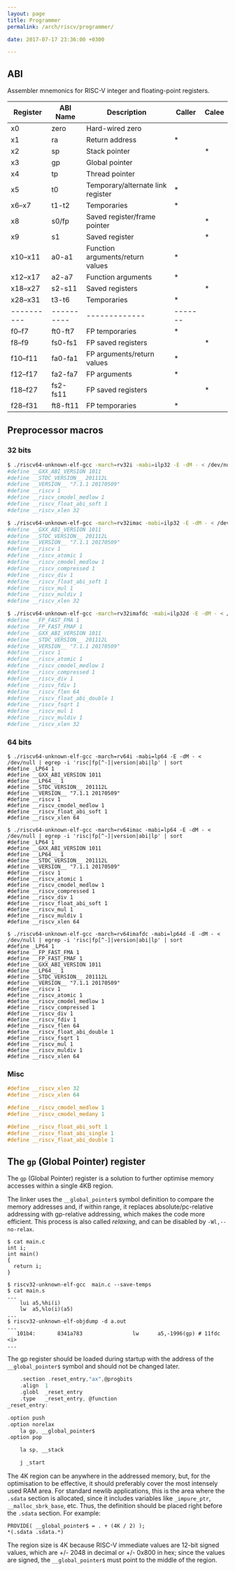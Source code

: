 ```yaml
---
layout: page
title: Programmer
permalink: /arch/riscv/programmer/

date: 2017-07-17 23:36:00 +0300

---
```


## ABI

Assembler mnemonics for RISC-V integer and floating-point registers.

| Register | ABI Name | Description | Caller | Calee |
|----------|----------|-------------|--------|-------|
| x0 | zero | Hard-wired zero |  |  |
| x1 | ra | Return address | * |  |
| x2 | sp | Stack pointer |  | * |
| x3 | gp | Global pointer |  |  |
| x4 | tp | Thread pointer |  |  |
| x5  | t0 | Temporary/alternate link register | * |  |
| x6–x7 | t1-t2 | Temporaries | * |  |
| x8 | s0/fp | Saved register/frame pointer |  | * |
| x9 | s1 | Saved register |  | * |
| x10–x11 | a0-a1 | Function arguments/return values | * |  |
| x12–x17 | a2-a7 | Function arguments | * |  |
| x18–x27 | s2-s11 | Saved registers |  | * |
| x28–x31 | t3-t6 | Temporaries | * |  |
|----------|----------|-------------|-------|
| f0–f7 | ft0-ft7 | FP temporaries | * |  |
| f8–f9 | fs0-fs1 | FP saved registers |  | * |
| f10–f11 | fa0-fa1 | FP arguments/return values | * |  |
| f12–f17 | fa2-fa7 | FP arguments | * |  |
| f18–f27 | fs2-fs11 | FP saved registers |  | * |
| f28–f31 | ft8-ft11 | FP temporaries | * |  |


## Preprocessor macros

### 32 bits

```bash
$ ./riscv64-unknown-elf-gcc -march=rv32i -mabi=ilp32 -E -dM - < /dev/null | egrep -i 'risc|fp[^-]|version|abi|lp' | sort
#define __GXX_ABI_VERSION 1011
#define __STDC_VERSION__ 201112L
#define __VERSION__ "7.1.1 20170509"
#define __riscv 1
#define __riscv_cmodel_medlow 1
#define __riscv_float_abi_soft 1
#define __riscv_xlen 32

$ ./riscv64-unknown-elf-gcc -march=rv32imac -mabi=ilp32 -E -dM - < /dev/null | egrep -i 'risc|fp[^-]|version|abi|lp' | sort
#define __GXX_ABI_VERSION 1011
#define __STDC_VERSION__ 201112L
#define __VERSION__ "7.1.1 20170509"
#define __riscv 1
#define __riscv_atomic 1
#define __riscv_cmodel_medlow 1
#define __riscv_compressed 1
#define __riscv_div 1
#define __riscv_float_abi_soft 1
#define __riscv_mul 1
#define __riscv_muldiv 1
#define __riscv_xlen 32

$ ./riscv64-unknown-elf-gcc -march=rv32imafdc -mabi=ilp32d -E -dM - < /dev/null | egrep -i 'risc|fp[^-]|version|abi|lp' | sort
#define __FP_FAST_FMA 1
#define __FP_FAST_FMAF 1
#define __GXX_ABI_VERSION 1011
#define __STDC_VERSION__ 201112L
#define __VERSION__ "7.1.1 20170509"
#define __riscv 1
#define __riscv_atomic 1
#define __riscv_cmodel_medlow 1
#define __riscv_compressed 1
#define __riscv_div 1
#define __riscv_fdiv 1
#define __riscv_flen 64
#define __riscv_float_abi_double 1
#define __riscv_fsqrt 1
#define __riscv_mul 1
#define __riscv_muldiv 1
#define __riscv_xlen 32
```

### 64 bits

```
$ ./riscv64-unknown-elf-gcc -march=rv64i -mabi=lp64 -E -dM - < /dev/null | egrep -i 'risc|fp[^-]|version|abi|lp' | sort
#define _LP64 1
#define __GXX_ABI_VERSION 1011
#define __LP64__ 1
#define __STDC_VERSION__ 201112L
#define __VERSION__ "7.1.1 20170509"
#define __riscv 1
#define __riscv_cmodel_medlow 1
#define __riscv_float_abi_soft 1
#define __riscv_xlen 64

$ ./riscv64-unknown-elf-gcc -march=rv64imac -mabi=lp64 -E -dM - < /dev/null | egrep -i 'risc|fp[^-]|version|abi|lp' | sort
#define _LP64 1
#define __GXX_ABI_VERSION 1011
#define __LP64__ 1
#define __STDC_VERSION__ 201112L
#define __VERSION__ "7.1.1 20170509"
#define __riscv 1
#define __riscv_atomic 1
#define __riscv_cmodel_medlow 1
#define __riscv_compressed 1
#define __riscv_div 1
#define __riscv_float_abi_soft 1
#define __riscv_mul 1
#define __riscv_muldiv 1
#define __riscv_xlen 64

$ ./riscv64-unknown-elf-gcc -march=rv64imafdc -mabi=lp64d -E -dM - < /dev/null | egrep -i 'risc|fp[^-]|version|abi|lp' | sort
#define _LP64 1
#define __FP_FAST_FMA 1
#define __FP_FAST_FMAF 1
#define __GXX_ABI_VERSION 1011
#define __LP64__ 1
#define __STDC_VERSION__ 201112L
#define __VERSION__ "7.1.1 20170509"
#define __riscv 1
#define __riscv_atomic 1
#define __riscv_cmodel_medlow 1
#define __riscv_compressed 1
#define __riscv_div 1
#define __riscv_fdiv 1
#define __riscv_flen 64
#define __riscv_float_abi_double 1
#define __riscv_fsqrt 1
#define __riscv_mul 1
#define __riscv_muldiv 1
#define __riscv_xlen 64
```

### Misc

```c
#define __riscv_xlen 32
#define __riscv_xlen 64
```

```c
#define __riscv_cmodel_medlow 1
#define __riscv_cmodel_medany 1
```

```c
#define __riscv_float_abi_soft 1
#define __riscv_float_abi_single 1
#define __riscv_float_abi_double 1
```

## The `gp` (Global Pointer) register

The `gp` (Global Pointer) register is a solution to further optimise memory accesses within a single 4KB region. 

The linker uses the `__global_pointer$` symbol definition to compare the memory addresses and, if within range, it replaces absolute/pc-relative addressing with gp-relative addressing, which makes the code more efficient. This process is also called _relaxing_, and can be disabled by `-Wl,--no-relax`.

```
$ cat main.c 
int i;
int main()
{
  return i;
}

$ riscv32-unknown-elf-gcc  main.c --save-temps
$ cat main.s
...
	lui	a5,%hi(i)
	lw	a5,%lo(i)(a5)
...
$ riscv32-unknown-elf-objdump -d a.out
...
   101b4:       8341a783                lw      a5,-1996(gp) # 11fdc <i>
...
```

The gp register should be loaded during startup with the address of the `__global_pointer$` symbol and should not be changed later. 

```c
	.section .reset_entry,"ax",@progbits
	.align	1
	.globl	_reset_entry
	.type	_reset_entry, @function
_reset_entry:

.option push
.option norelax
	la gp, __global_pointer$
.option pop

	la sp, __stack

	j _start
```

The 4K region can be anywhere in the addressed memory, but, for the optimisation to be effective, it should preferably cover the most intensely used RAM area. For standard newlib applications, this is the area where the `.sdata` section is allocated, since it includes variables like `_impure_ptr`, `__malloc_sbrk_base`, etc. Thus, the definition should be placed right before the `.sdata` section. For example:

```
PROVIDE( __global_pointer$ = . + (4K / 2) );
*(.sdata .sdata.*)
```

The region size is 4K because RISC-V immediate values are 12-bit signed values, which are +/- 2048 in decimal or +/- 0x800 in hex; since the values are signed, the `__global_pointer$` must point to the middle of the region.
